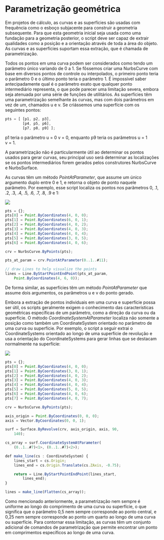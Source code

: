 # Parametrização geométrica

Em projetos de cálculo, as curvas e as superfícies são usadas com frequência como o esboço subjacente para construir a geometria subsequente. Para que esta geometria inicial seja usada como uma fundação para a geometria posterior, o script deve ser capaz de extrair qualidades como a posição e a orientação através de toda a área do objeto. As curvas e as superfícies suportam essa extração, que é chamada de parametrização.

Todos os pontos em uma curva podem ser considerados como tendo um parâmetro único variando de 0 a 1. Se fôssemos criar uma NurbsCurve com base em diversos pontos de controle ou interpolados, o primeiro ponto teria o parâmetro 0 e o último ponto teria o parâmetro 1. É impossível saber antecipadamente qual é o parâmetro exato que qualquer ponto intermediário representa, o que pode parecer uma limitação severa, embora seja atenuada por uma série de funções de utilitários. As superfícies têm uma parametrização semelhante às curvas, mas com dois parâmetros em vez de um, chamados u e v. Se criássemos uma superfície com os seguintes pontos:

```js
pts = [ [p1, p2, p3],
        [p4, p5, p6],
        [p7, p8, p9] ];
```

p1 teria o parâmetro u = 0 v = 0, enquanto p9 teria os parâmetros u = 1 v = 1.

A parametrização não é particularmente útil ao determinar os pontos usados para gerar curvas, seu principal uso será determinar as localizações se os pontos intermediários forem gerados pelos construtores NurbsCurve e NurbsSurface.

As curvas têm um método _PointAtParameter_, que assume um único argumento duplo entre 0 e 1, e retorna o objeto de ponto naquele parâmetro. Por exemplo, esse script localiza os pontos nos parâmetros 0, .1, .2, .3, .4, .5, .6, .7, .8, .9 e 1:

![](../images/8-2/7/GeometricParameterization\_01.png)

```js
pts = {};
pts[0] = Point.ByCoordinates(4, 0, 0);
pts[1] = Point.ByCoordinates(6, 0, 1);
pts[2] = Point.ByCoordinates(4, 0, 2);
pts[3] = Point.ByCoordinates(4, 0, 3);
pts[4] = Point.ByCoordinates(4, 0, 4);
pts[5] = Point.ByCoordinates(3, 0, 5);
pts[6] = Point.ByCoordinates(4, 0, 6);

crv = NurbsCurve.ByPoints(pts);

pts_at_param = crv.PointAtParameter(0..1..#11);

// draw Lines to help visualize the points
lines = Line.ByStartPointEndPoint(pts_at_param,
    Point.ByCoordinates(4, 6, 0));
```

De forma similar, as superfícies têm um método _PointAtParameter_ que assume dois argumentos, os parâmetros u e v do ponto gerado.

Embora a extração de pontos individuais em uma curva e superfície possa ser útil, os scripts geralmente exigem o conhecimento das características geométricas específicas de um parâmetro, como a direção da curva ou da superfície. O método _CoordinateSystemAtParameter_ localiza não somente a posição como também um CoordinateSystem orientado no parâmetro de uma curva ou superfície. Por exemplo, o script a seguir extrai o CoordinateSystems orientado ao longo de uma superfície de revolução e usa a orientação do CoordinateSystems para gerar linhas que se destacam normalmente na superfície:

![](../images/8-2/7/GeometricParameterization\_02.png)

```js
pts = {};
pts[0] = Point.ByCoordinates(4, 0, 0);
pts[1] = Point.ByCoordinates(3, 0, 1);
pts[2] = Point.ByCoordinates(4, 0, 2);
pts[3] = Point.ByCoordinates(4, 0, 3);
pts[4] = Point.ByCoordinates(4, 0, 4);
pts[5] = Point.ByCoordinates(5, 0, 5);
pts[6] = Point.ByCoordinates(4, 0, 6);
pts[7] = Point.ByCoordinates(4, 0, 7);

crv = NurbsCurve.ByPoints(pts);

axis_origin = Point.ByCoordinates(0, 0, 0);
axis = Vector.ByCoordinates(0, 0, 1);

surf = Surface.ByRevolve(crv, axis_origin, axis, 90,
    140);

cs_array = surf.CoordinateSystemAtParameter(
    (0..1..#7)<1>, (0..1..#7)<2>);

def make_line(cs : CoordinateSystem) {
	lines_start = cs.Origin;
    lines_end = cs.Origin.Translate(cs.ZAxis, -0.75);

    return = Line.ByStartPointEndPoint(lines_start,
        lines_end);
}

lines = make_line(Flatten(cs_array));
```

Como mencionado anteriormente, a parametrização nem sempre é uniforme ao longo do comprimento de uma curva ou superfície, o que significa que o parâmetro 0,5 nem sempre corresponde ao ponto central, e 0,25 nem sempre corresponde ao ponto um quarto ao longo de uma curva ou superfície. Para contornar essa limitação, as curvas têm um conjunto adicional de comandos de parametrização que permite encontrar um ponto em comprimentos específicos ao longo de uma curva.
